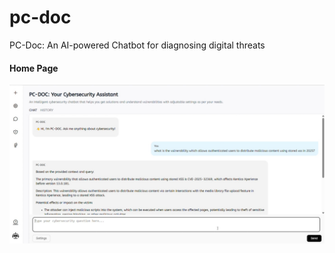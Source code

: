 # pc-doc
PC-Doc: An AI-powered Chatbot for diagnosing digital threats

#### Home Page
![Home page](images/example.png)
